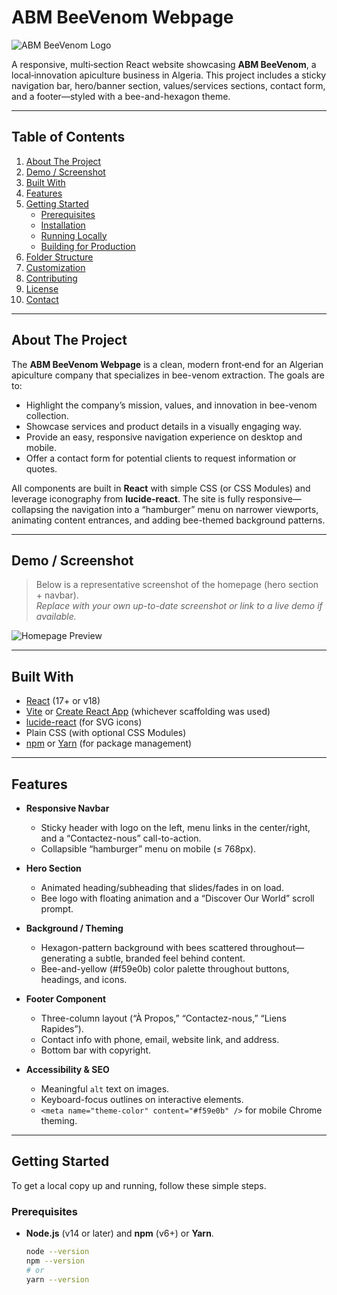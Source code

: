 # ABM BeeVenom Webpage

![ABM BeeVenom Logo](./public/logo_transparent.svg)

A responsive, multi‐section React website showcasing **ABM BeeVenom**, a local‐innovation apiculture business in Algeria. This project includes a sticky navigation bar, hero/banner section, values/services sections, contact form, and a footer—styled with a bee-and-hexagon theme.

---

## Table of Contents

1. [About The Project](#about-the-project)  
2. [Demo / Screenshot](#demo--screenshot)  
3. [Built With](#built-with)  
4. [Features](#features)  
5. [Getting Started](#getting-started)  
   - [Prerequisites](#prerequisites)  
   - [Installation](#installation)  
   - [Running Locally](#running-locally)  
   - [Building for Production](#building-for-production)  
6. [Folder Structure](#folder-structure)  
7. [Customization](#customization)  
8. [Contributing](#contributing)  
9. [License](#license)  
10. [Contact](#contact)  

---

## About The Project

The **ABM BeeVenom Webpage** is a clean, modern front‐end for an Algerian apiculture company that specializes in bee-venom extraction. The goals are to:

- Highlight the company’s mission, values, and innovation in bee-venom collection.  
- Showcase services and product details in a visually engaging way.  
- Provide an easy, responsive navigation experience on desktop and mobile.  
- Offer a contact form for potential clients to request information or quotes.

All components are built in **React** with simple CSS (or CSS Modules) and leverage iconography from **lucide-react**. The site is fully responsive—collapsing the navigation into a “hamburger” menu on narrower viewports, animating content entrances, and adding bee-themed background patterns.

---

## Demo / Screenshot

> Below is a representative screenshot of the homepage (hero section + navbar).  
> *Replace with your own up-to-date screenshot or link to a live demo if available.*

![Homepage Preview](./screenshots/homepage_preview.png)

---

## Built With

- [React](https://reactjs.org/) (17+ or v18)  
- [Vite](https://vitejs.dev/) or [Create React App](https://create-react-app.dev/) (whichever scaffolding was used)  
- [lucide-react](https://lucide.dev/) (for SVG icons)  
- Plain CSS (with optional CSS Modules)  
- [npm](https://www.npmjs.com/) or [Yarn](https://yarnpkg.com/) (for package management)

---

## Features

- **Responsive Navbar**  
  - Sticky header with logo on the left, menu links in the center/right, and a “Contactez-nous” call-to-action.  
  - Collapsible “hamburger” menu on mobile (≤ 768px).

- **Hero Section**  
  - Animated heading/subheading that slides/fades in on load.  
  - Bee logo with floating animation and a “Discover Our World” scroll prompt.

- **Background / Theming**  
  - Hexagon-pattern background with bees scattered throughout—generating a subtle, branded feel behind content.  
  - Bee-and-yellow (#f59e0b) color palette throughout buttons, headings, and icons.

- **Footer Component**  
  - Three-column layout (“À Propos,” “Contactez-nous,” “Liens Rapides”).  
  - Contact info with phone, email, website link, and address.  
  - Bottom bar with copyright.

- **Accessibility & SEO**  
  - Meaningful `alt` text on images.  
  - Keyboard-focus outlines on interactive elements.  
  - `<meta name="theme-color" content="#f59e0b" />` for mobile Chrome theming.

---

## Getting Started

To get a local copy up and running, follow these simple steps.

### Prerequisites

- **Node.js** (v14 or later) and **npm** (v6+) or **Yarn**.  
  ```bash
  node --version
  npm --version
  # or
  yarn --version
